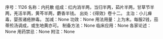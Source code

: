 序号：1126
名称：内托散
组成：红内消半两，当归半两，茹片半两，甘草节半两，羌活半两，黄芩半两，麝香半钱。
出处：《得效》卷十二。
主治：小儿瘅毒，婴孩诸疮肿毒。
加减：None
功效：None
用法用量：上为末。每服2钱，茄蒂煎汤调成，或生地黄亦可。
制备方法：None
临床应用：None
各家论述：None
用药禁忌：None
附注：None
